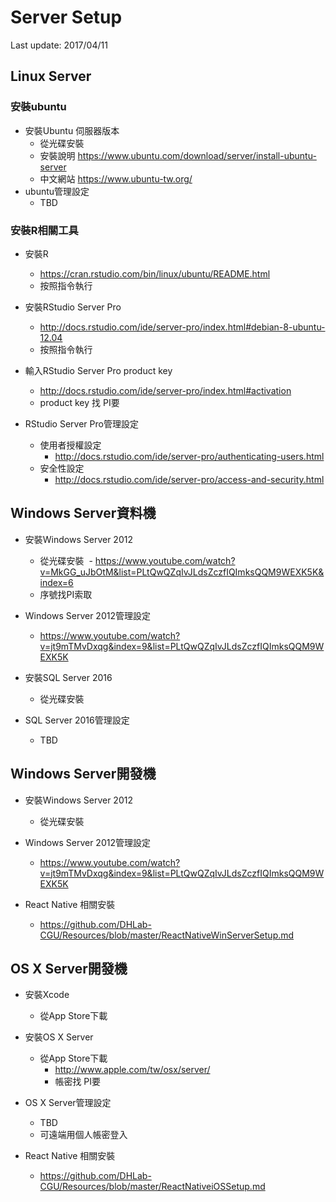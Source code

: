 # Server Setup
Last update: 2017/04/11

## Linux Server

### 安裝ubuntu

- 安裝Ubuntu 伺服器版本
  - 從光碟安裝
  - 安裝說明 https://www.ubuntu.com/download/server/install-ubuntu-server
  - 中文網站 https://www.ubuntu-tw.org/
- ubuntu管理設定
  - TBD

### 安裝R相關工具
- 安裝R
  - https://cran.rstudio.com/bin/linux/ubuntu/README.html
  - 按照指令執行

- 安裝RStudio Server Pro
  - http://docs.rstudio.com/ide/server-pro/index.html#debian-8-ubuntu-12.04
  - 按照指令執行

- 輸入RStudio Server Pro product key 
  - http://docs.rstudio.com/ide/server-pro/index.html#activation
  - product key 找 PI要

- RStudio Server Pro管理設定
  - 使用者授權設定
    - http://docs.rstudio.com/ide/server-pro/authenticating-users.html
  - 安全性設定
    - http://docs.rstudio.com/ide/server-pro/access-and-security.html




## Windows Server資料機

- 安裝Windows Server 2012
  - 從光碟安裝
  - https://www.youtube.com/watch?v=MkGG_uJbOtM&list=PLtQwQZqIvJLdsZczfIQImksQQM9WEXK5K&index=6
  - 序號找PI索取

- Windows Server 2012管理設定
  - https://www.youtube.com/watch?v=jt9mTMvDxqg&index=9&list=PLtQwQZqIvJLdsZczfIQImksQQM9WEXK5K

- 安裝SQL Server 2016
  - 從光碟安裝

- SQL Server 2016管理設定
  - TBD

## Windows Server開發機

- 安裝Windows Server 2012
  - 從光碟安裝

- Windows Server 2012管理設定
  - https://www.youtube.com/watch?v=jt9mTMvDxqg&index=9&list=PLtQwQZqIvJLdsZczfIQImksQQM9WEXK5K

- React Native 相關安裝
  - https://github.com/DHLab-CGU/Resources/blob/master/ReactNativeWinServerSetup.md


## OS X Server開發機

- 安裝Xcode
  - 從App Store下載

- 安裝OS X Server
  - 從App Store下載
    - http://www.apple.com/tw/osx/server/
    - 帳密找 PI要

- OS X Server管理設定
  - TBD
  - 可遠端用個人帳密登入

- React Native 相關安裝
  - https://github.com/DHLab-CGU/Resources/blob/master/ReactNativeiOSSetup.md



